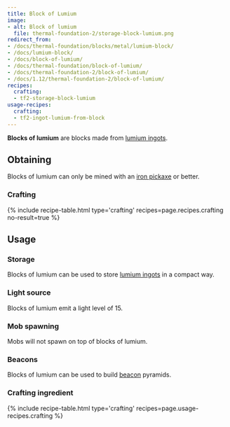 ```yaml
---
title: Block of Lumium
image:
- alt: Block of lumium
  file: thermal-foundation-2/storage-block-lumium.png
redirect_from:
- /docs/thermal-foundation/blocks/metal/lumium-block/
- /docs/lumium-block/
- /docs/block-of-lumium/
- /docs/thermal-foundation/block-of-lumium/
- /docs/thermal-foundation-2/block-of-lumium/
- /docs/1.12/thermal-foundation-2/block-of-lumium/
recipes:
  crafting:
  - tf2-storage-block-lumium
usage-recipes:
  crafting:
  - tf2-ingot-lumium-from-block
---
```


**Blocks of lumium** are blocks made from [lumium ingots](/docs/1.12/thermal-foundation/lumium-ingot/).


Obtaining
---------

Blocks of lumium can only be mined with an [iron
pickaxe](https://minecraft.gamepedia.com/Pickaxe) or better.

### Crafting
{% include recipe-table.html type='crafting' recipes=page.recipes.crafting no-result=true %}


Usage
-----

### Storage
Blocks of lumium can be used to store [lumium ingots](/docs/1.12/thermal-foundation/lumium-ingot/) in a
compact way.

### Light source
Blocks of lumium emit a light level of 15.

### Mob spawning
Mobs will not spawn on top of blocks of lumium.

### Beacons
Blocks of lumium can be used to build
[beacon](https://minecraft.gamepedia.com/Beacon) pyramids.

### Crafting ingredient
{% include recipe-table.html type='crafting' recipes=page.usage-recipes.crafting %}
